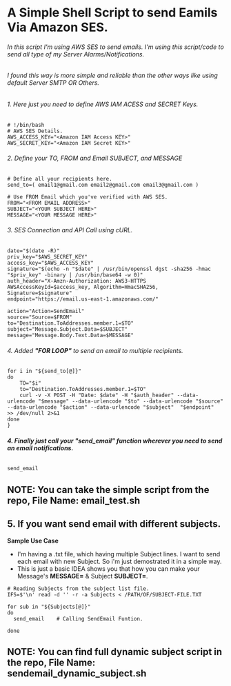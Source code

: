 # A Simple Shell Script to send Eamils Via Amazon SES.


###### In this script I'm using AWS SES to send emails. I'm using this script/code to send all type of my Server Alarms/Notifications.

###### I found this way is more simple and reliable than the other ways like using default Server SMTP OR Others. 

###### 1. Here just you need to define AWS IAM ACESS and SECRET Keys.
```
# !/bin/bash
# AWS SES Details. 
AWS_ACCESS_KEY="<Amazon IAM Access KEY>"
AWS_SECRET_KEY="<Amazon IAM Secret KEY>"
```

###### 2. Define your TO, FROM and Email SUBJECT, and MESSAGE
```
# Define all your recipients here.
send_to=( email1@gmail.com email2@gmail.com email3@gmail.com )

# Use FROM Email which you've verified with AWS SES.
FROM="<FROM EMAIL ADDRESS>"
SUBJECT="<YOUR SUBJECT HERE>"
MESSAGE="<YOUR MESSAGE HERE>"
```

###### 3. SES Connection and API Call using cURL. 
```
date="$(date -R)"
priv_key="$AWS_SECRET_KEY"
access_key="$AWS_ACCESS_KEY"
signature="$(echo -n "$date" | /usr/bin/openssl dgst -sha256 -hmac "$priv_key" -binary | /usr/bin/base64 -w 0)"
auth_header="X-Amzn-Authorization: AWS3-HTTPS AWSAccessKeyId=$access_key, Algorithm=HmacSHA256, Signature=$signature"
endpoint="https://email.us-east-1.amazonaws.com/"

action="Action=SendEmail"
source="Source=$FROM"
to="Destination.ToAddresses.member.1=$TO"
subject="Message.Subject.Data=$SUBJECT"
message="Message.Body.Text.Data=$MESSAGE"
```

###### 4. Added **"FOR LOOP"** to send an email to multiple recipients.
```
for i in "${send_to[@]}"
do  
    TO="$i"
    to="Destination.ToAddresses.member.1=$TO"
    curl -v -X POST -H "Date: $date" -H "$auth_header" --data-urlencode "$message" --data-urlencode "$to" --data-urlencode "$source" --data-urlencode "$action" --data-urlencode "$subject"  "$endpoint"  >> /dev/null 2>&1
done
}
```

###### **4. Finally just call your **"send_email"** function wherever you need to send an email notifications.**
```
send_email
```

## NOTE: You can take the simple script from the repo, File Name: email_test.sh


## 5. If you want send email with different subjects.
**Sample Use Case**
- I'm having a .txt file, which having multiple Subject lines. I want to send each email with new Subject. So i'm just demostrated it in a simple way. 
- This is just a basic IDEA shows you that how you can make your Message's **MESSAGE=** & Subject **SUBJECT=**.
 
```
# Reading Subjects from the subject list file. 
IFS=$'\n' read -d '' -r -a Subjects < /PATH/OF/SUBJECT-FILE.TXT 

for sub in "${Subjects[@]}"
do
  send_email    # Calling SendEmail Funtion. 

done
```
## NOTE: You can find full dynamic subject script in the repo, File Name:  **sendemail_dynamic_subject.sh**
